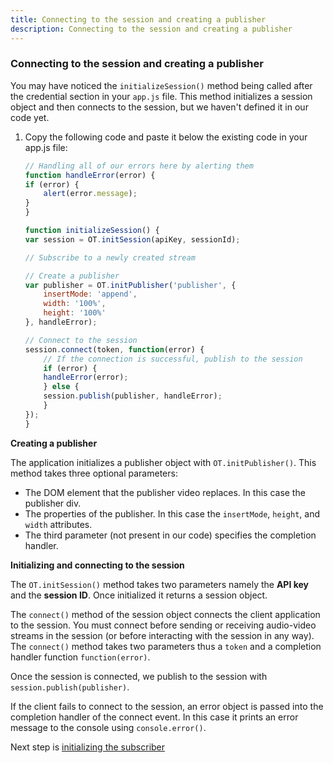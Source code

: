 ```yaml
---
title: Connecting to the session and creating a publisher
description: Connecting to the session and creating a publisher
---
```


### Connecting to the session and creating a publisher

You may have noticed the `initializeSession()` method being called after the credential section in your `app.js` file. This method initializes a session object and then connects to the session, but we haven't defined it in our code yet.

1. Copy the following code and paste it below the existing code in your app.js file:

    ```js
    // Handling all of our errors here by alerting them
    function handleError(error) {
    if (error) {
        alert(error.message);
    }
    }

    function initializeSession() {
    var session = OT.initSession(apiKey, sessionId);

    // Subscribe to a newly created stream

    // Create a publisher
    var publisher = OT.initPublisher('publisher', {
        insertMode: 'append',
        width: '100%',
        height: '100%'
    }, handleError);

    // Connect to the session
    session.connect(token, function(error) {
        // If the connection is successful, publish to the session
        if (error) {
        handleError(error);
        } else {
        session.publish(publisher, handleError);
        }
    });
    }
    ```

**Creating a publisher**

The application initializes a publisher object with `OT.initPublisher()`. This method takes three optional parameters:

- The DOM element that the publisher video replaces. In this case the publisher div.
- The properties of the publisher. In this case the `insertMode`, `height`, and `width` attributes.
- The third parameter (not present in our code) specifies the completion handler.

**Initializing and connecting to the session**

The `OT.initSession()` method takes two parameters namely the **API key** and the **session ID**. Once initialized it returns a session object.

The `connect()` method of the session object connects the client application to the session. You must connect before sending or receiving audio-video streams in the session (or before interacting with the session in any way). The `connect()` method takes two parameters thus a `token` and a completion handler function `function(error)`.

Once the session is connected, we publish to the session with `session.publish(publisher)`.

If the client fails to connect to the session, an error object is passed into the completion handler of the connect event. In this case it prints an error message to the console using `console.error()`.

Next step is [initializing the subscriber](/video/tutorials/create-video-conferencing-app/video/create-video-conferencing-app/javascript/initialize-subscriber/javascript)